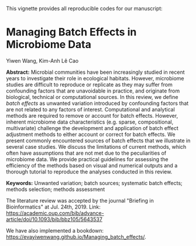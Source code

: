 
This vignette provides all reproducible codes for our manuscript: 

# Managing Batch Effects in Microbiome Data

Yiwen Wang, Kim-Anh Lê Cao

**Abstract:** Microbial communities have been increasingly studied in recent years to investigate their role in ecological habitats. However, microbiome studies are difficult to reproduce or replicate as they may suffer from confounding factors that are unavoidable in practice, and originate from biological, technical or computational sources. In this review, we define *batch effects* as unwanted variation introduced by confounding factors that are not related to any factors of interest. Computational and analytical methods are required to remove or account for batch effects. However, inherent microbiome data characteristics (e.g. sparse, compositional, multivariate) challenge the development and application of batch effect adjustment methods to either account or correct for batch effects. We present commonly encountered sources of batch effects that we illustrate in several case studies. We discuss the limitations of current methods, which often have assumptions that are not met due to the peculiarities of microbiome data. We provide practical guidelines for assessing the efficiency of the methods based on visual and numerical outputs and a thorough tutorial to reproduce the analyses conducted in this review.

**Keywords:** Unwanted variation; batch sources; systematic batch effects; methods selection; methods assessment

The literature review was accepted by the journal "Briefing in Bioinformatics" at Jul. 24th, 2019. 
Link: https://academic.oup.com/bib/advance-article/doi/10.1093/bib/bbz105/5643537

We have also implemented a bookdown: https://evayiwenwang.github.io/Managing_batch_effects/.


